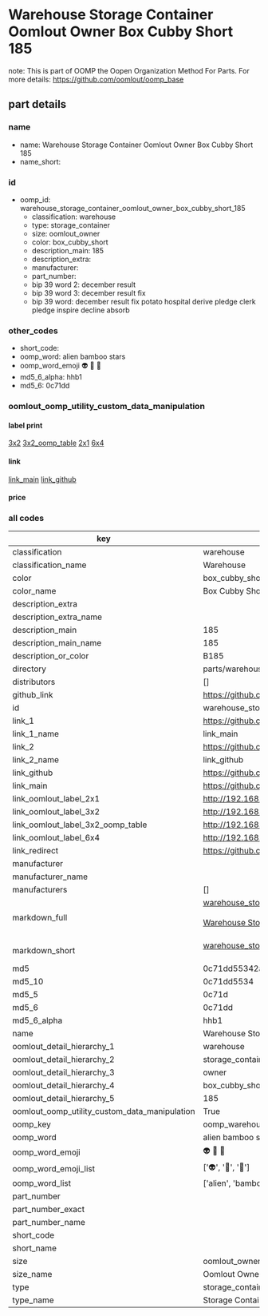 # Warehouse Storage Container Oomlout Owner Box Cubby Short 185  

note: This is part of OOMP the Oopen Organization Method For Parts. For more details: https://github.com/oomlout/oomp_base

##  part details
  







### name
* name: Warehouse Storage Container Oomlout Owner Box Cubby Short 185
* name_short: 
### id
* oomp_id: warehouse_storage_container_oomlout_owner_box_cubby_short_185
  * classification: warehouse
  * type: storage_container
  * size: oomlout_owner
  * color: box_cubby_short
  * description_main: 185
  * description_extra: 
  * manufacturer: 
  * part_number: 
  * bip 39 word 2: december result
  * bip 39 word 3: december result fix
  * bip 39 word: december result fix potato hospital derive pledge clerk pledge inspire decline absorb

### other_codes
* short_code: 
* oomp_word: alien bamboo stars
* oomp_word_emoji :alien: :bamboo: :stars:
* md5_6_alpha: hhb1
* md5_6: 0c71dd






### oomlout_oomp_utility_custom_data_manipulation
#### label print
[3x2](http://192.168.1.245:1112/?label=oomp%20hhb1)
[3x2_oomp_table](http://192.168.1.108:1112/?label=oomp%20hhb1)
[2x1](http://192.168.1.242:1112/?label=oomp%20hhb1)
[6x4](http://192.168.1.55:1112/?label=oomp%20hhb1)    

#### link

[link_main](https://github.com/oomlout/oomlout_oomp_version_1_messy/tree/main/parts/warehouse_storage_container_oomlout_owner_box_cubby_short_185) [link_github](https://github.com/oomlout/oomlout_oomp_version_1_messy/tree/main/parts/warehouse_storage_container_oomlout_owner_box_cubby_short_185)                             

#### price







### all codes 
| key | value |  
| --- | --- |  
| classification | warehouse |  
| classification_name | Warehouse |  
| color | box_cubby_short |  
| color_name | Box Cubby Short |  
| description_extra |  |  
| description_extra_name |  |  
| description_main | 185 |  
| description_main_name | 185 |  
| description_or_color | B185 |  
| directory | parts/warehouse_storage_container_oomlout_owner_box_cubby_short_185 |  
| distributors | [] |  
| github_link | https://github.com/oomlout/oomlout_oomp_part_src/tree/main/parts/warehouse_storage_container_oomlout_owner_box_cubby_short_185 |  
| id | warehouse_storage_container_oomlout_owner_box_cubby_short_185 |  
| link_1 | https://github.com/oomlout/oomlout_oomp_version_1_messy/tree/main/parts/warehouse_storage_container_oomlout_owner_box_cubby_short_185 |  
| link_1_name | link_main |  
| link_2 | https://github.com/oomlout/oomlout_oomp_version_1_messy/tree/main/parts/warehouse_storage_container_oomlout_owner_box_cubby_short_185 |  
| link_2_name | link_github |  
| link_github | https://github.com/oomlout/oomlout_oomp_version_1_messy/tree/main/parts/warehouse_storage_container_oomlout_owner_box_cubby_short_185 |  
| link_main | https://github.com/oomlout/oomlout_oomp_version_1_messy/tree/main/parts/warehouse_storage_container_oomlout_owner_box_cubby_short_185 |  
| link_oomlout_label_2x1 | http://192.168.1.242:1112/?label=oomp%20hhb1 |  
| link_oomlout_label_3x2 | http://192.168.1.245:1112/?label=oomp%20hhb1 |  
| link_oomlout_label_3x2_oomp_table | http://192.168.1.108:1112/?label=oomp%20hhb1 |  
| link_oomlout_label_6x4 | http://192.168.1.55:1112/?label=oomp%20hhb1 |  
| link_redirect | https://github.com/oomlout/oomlout_oomp_version_1_messy/tree/main/parts/warehouse_storage_container_oomlout_owner_box_cubby_short_185 |  
| manufacturer |  |  
| manufacturer_name |  |  
| manufacturers | [] |  
| markdown_full | [warehouse_storage_container_oomlout_owner_box_cubby_short_185](none)<br>[](none)<br>[Warehouse Storage Container Oomlout Owner Box Cubby Short 185](none)<br><br> |  
| markdown_short | [warehouse_storage_container_oomlout_owner_box_cubby_short_185](none)<br><br> |  
| md5 | 0c71dd55342a74d0edb6fa8cb02df1c5 |  
| md5_10 | 0c71dd5534 |  
| md5_5 | 0c71d |  
| md5_6 | 0c71dd |  
| md5_6_alpha | hhb1 |  
| name | Warehouse Storage Container Oomlout Owner Box Cubby Short 185 |  
| oomlout_detail_hierarchy_1 | warehouse |  
| oomlout_detail_hierarchy_2 | storage_container |  
| oomlout_detail_hierarchy_3 | owner |  
| oomlout_detail_hierarchy_4 | box_cubby_short |  
| oomlout_detail_hierarchy_5 | 185 |  
| oomlout_oomp_utility_custom_data_manipulation | True |  
| oomp_key | oomp_warehouse_storage_container_oomlout_owner_box_cubby_short_185 |  
| oomp_word | alien bamboo stars |  
| oomp_word_emoji | :alien: :bamboo: :stars: |  
| oomp_word_emoji_list | [':alien:', ':bamboo:', ':stars:'] |  
| oomp_word_list | ['alien', 'bamboo', 'stars'] |  
| part_number |  |  
| part_number_exact |  |  
| part_number_name |  |  
| short_code |  |  
| short_name |  |  
| size | oomlout_owner |  
| size_name | Oomlout Owner |  
| type | storage_container |  
| type_name | Storage Container |  
